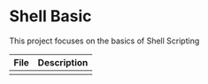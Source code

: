 # Shell Basic
This project focuses on the basics of Shell Scripting

| __File__| __Description__ |
|--------------|-------------|
|  |  |